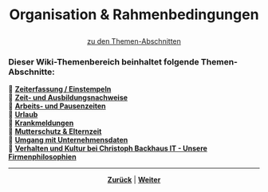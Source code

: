 # <p align="center">Organisation & Rahmenbedingungen</p>

<p align="center">
<a href="#dieser-wiki-themenbereich-beinhaltet-folgende-themen-abschnitte">zu den Themen-Abschnitten</a>
</p>

<!-- ggf. noch ergänzen: Einleitungstext zum Abschnitt -->

### Dieser Wiki-Themenbereich beinhaltet folgende Themen-Abschnitte:

🔹 [**Zeiterfassung / Einstempeln**](/docs/01-organisation/01-zeiterfassung/README.md) </br>
🔹 [**Zeit- und Ausbildungsnachweise**](/docs/01-organisation/02-zeit_und_ausbildungsnachweise/README.md) </br>
🔹 [**Arbeits- und Pausenzeiten**](/docs/01-organisation/03-arbeits_und_pausenzeiten/README.md)</br>
🔹 [**Urlaub**](/docs/01-organisation/04-urlaub/README.md) </br>
🔹 [**Krankmeldungen**](/docs/01-organisation/05-krankmeldungen/README.md) </br>
🔹 [**Mutterschutz & Elternzeit**](/docs/01-organisation/06-mutterschutz_und_elternzeit/README.md) </br>
🔹 [**Umgang mit Unternehmensdaten**](/docs/01-organisation/07-datenschutz/README.md) </br>
🔹 [**Verhalten und Kultur bei Christoph Backhaus IT - Unsere Firmenphilosophien**](/docs/01-organisation/08-firmenphilosophie/README.md) </br>

---

<p align="center">
<a href="/docs/00-willkommen/README.md"><strong>Zurück</strong></a> | <a href="/docs/01-organisation/01-zeiterfassung/README.md"><strong>Weiter</strong></a>
</p>
